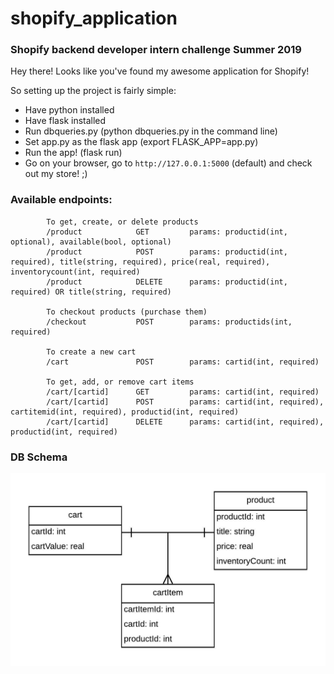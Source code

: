 # shopify_application
### Shopify backend developer intern challenge Summer 2019

Hey there! Looks like you've found my awesome application for Shopify!

So setting up the project is fairly simple:
* Have python installed
* Have flask installed
* Run dbqueries.py (python dbqueries.py in the command line)
* Set app.py as the flask app (export FLASK_APP=app.py)
* Run the app! (flask run)
* Go on your browser, go to `http://127.0.0.1:5000` (default) and check out my store! ;)

### Available endpoints:
            
            To get, create, or delete products
            /product            GET         params: productid(int, optional), available(bool, optional)
            /product            POST        params: productid(int, required), title(string, required), price(real, required), inventorycount(int, required)        
            /product            DELETE      params: productid(int, required) OR title(string, required)

            To checkout products (purchase them)
            /checkout           POST        params: productids(int, required)

            To create a new cart
            /cart               POST        params: cartid(int, required)

            To get, add, or remove cart items
            /cart/[cartid]      GET         params: cartid(int, required)
            /cart/[cartid]      POST        params: cartid(int, required), cartitemid(int, required), productid(int, required)
            /cart/[cartid]      DELETE      params: cartid(int, required), productid(int, required)

### DB Schema

![alt text](https://github.com/KrishnaPatel1/shopify_application/blob/master/DB%20Shema.jpeg)
